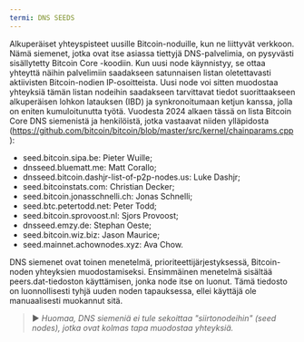 ```yaml
---
termi: DNS SEEDS
---
```


Alkuperäiset yhteyspisteet uusille Bitcoin-noduille, kun ne liittyvät verkkoon. Nämä siemenet, jotka ovat itse asiassa tiettyjä DNS-palvelimia, on pysyvästi sisällytetty Bitcoin Core -koodiin. Kun uusi node käynnistyy, se ottaa yhteyttä näihin palvelimiin saadakseen satunnaisen listan oletettavasti aktiivisten Bitcoin-nodien IP-osoitteista. Uusi node voi sitten muodostaa yhteyksiä tämän listan nodeihin saadakseen tarvittavat tiedot suorittaakseen alkuperäisen lohkon latauksen (IBD) ja synkronoitumaan ketjun kanssa, jolla on eniten kumuloitunutta työtä. Vuodesta 2024 alkaen tässä on lista Bitcoin Core DNS siemenistä ja henkilöistä, jotka vastaavat niiden ylläpidosta (https://github.com/bitcoin/bitcoin/blob/master/src/kernel/chainparams.cpp):
* seed.bitcoin.sipa.be: Pieter Wuille;
* dnsseed.bluematt.me: Matt Corallo;
* dnsseed.bitcoin.dashjr-list-of-p2p-nodes.us: Luke Dashjr;
* seed.bitcoinstats.com: Christian Decker;
* seed.bitcoin.jonasschnelli.ch: Jonas Schnelli;
* seed.btc.petertodd.net: Peter Todd;
* seed.bitcoin.sprovoost.nl: Sjors Provoost;
* dnsseed.emzy.de: Stephan Oeste;
* seed.bitcoin.wiz.biz: Jason Maurice;
* seed.mainnet.achownodes.xyz: Ava Chow.

DNS siemenet ovat toinen menetelmä, prioriteettijärjestyksessä, Bitcoin-noden yhteyksien muodostamiseksi. Ensimmäinen menetelmä sisältää peers.dat-tiedoston käyttämisen, jonka node itse on luonut. Tämä tiedosto on luonnollisesti tyhjä uuden noden tapauksessa, ellei käyttäjä ole manuaalisesti muokannut sitä.

> ► *Huomaa, DNS siemeniä ei tule sekoittaa "siirtonodeihin" (seed nodes), jotka ovat kolmas tapa muodostaa yhteyksiä.*